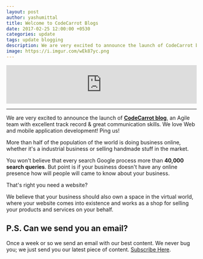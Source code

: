 ```yaml
---
layout: post
author: yashumittal
title: Welcome to CodeCarrot Blogs
date: 2017-02-25 12:00:00 +0530
categories: update
tags: update blogging
description: We are very excited to announce the launch of CodeCarrot blog, an Agile team with excellent track record & great communication skills. We love Web and mobile application development.
image: https://i.imgur.com/wEk87yc.png
---
```


<iframe src="https://anchor.fm/codecarrot/embed/episodes/Welcome-to-CodeCarrot-Blogs-e1oi7k/a-a492ir" height="102px" width="100%" frameborder="0" scrolling="no"></iframe>

***

We are very excited to announce the launch of **[CodeCarrot blog](/)**, an Agile team with excellent track record & great communication skills. We love Web and mobile application development! Ping us!

More than half of the population of the world is doing business online, whether it's a industrial business or selling handmade stuff in the market.

You won't believe that every search Google process more than **40,000 search queries**. But point is if your business doesn't have any online presence how will people will came to know about your business.

That's right you need a website?

We believe that your business should also own a space in the virtual world, where your website comes into existence and works as a shop for selling your products and services on your behalf.

## P.S. Can we send you an email?

Once a week or so we send an email with our best content. We never bug you; we just send you our latest piece of content. [Subscribe Here](#subscribe).

